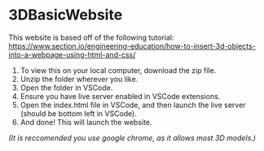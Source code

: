 # 3DBasicWebsite

This website is based off of the following tutorial: https://www.section.io/engineering-education/how-to-insert-3d-objects-into-a-webpage-using-html-and-css/ 
<p>
  <ol>
    <li>To view this on your local computer, download the zip file. </li>
    <li>Unzip the folder wherever you like.</li>
    <li>Open the folder in VSCode.</li>
    <li> Ensure you have live server enabled in VSCode extensions. </li>
    <li>Open the index.html file in VSCode, and then launch the live server (should be bottom left in VSCode). </li>
    <li>And done! This will launch the website.</li>
  </ol>
   <i>(It is reccomended you use google chrome, as it allows most 3D models.)</i>
</p>
